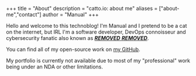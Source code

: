 +++
title = "About"
description = "catto.io: about me"
aliases = ["about-me","contact"]
author = "Manual"
+++

Hello and welcome to this technoblog! I'm Manual and I pretend to be a cat on the internet, but IRL I'm a software developer, DevOps connoisseur and cybersecurity fanatic also known as [***REMOVED*** ***REMOVED***](https://***REMOVED***.me).

You can find all of my open-source work on [my GitHub](https://github.com/manualmanul).

My portfolio is currently not available due to most of my "professional" work being under an NDA or other limitations.
